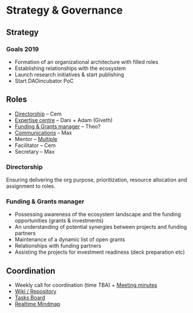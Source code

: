 # Strategy & Governance

## Strategy

### Goals 2019

* Formation of an organizational architecture with filled roles 
* Establishing relationships with the ecosystem
* Launch research initiatives & start publishing
* Start DAOincubator PoC

## Roles

* [Directorship](governance.md#directorship) – Cem
* [Expertise centre](expertise-center.md) – Dani + Adam \(Giveth\) 
* [Funding & Grants manager](governance.md#funding-and-grants-manager) – Theo?
* [Communications](daos.md) – Max
* Mentor – [Multiple](https://docs.google.com/spreadsheets/d/15gDG1Sq6-LPgYMXveWBUXEtKahOMwhlcYC4sJ40iG_s/edit#gid=0)
* Facilitator – Cem
* Secretary – Max

### Directorship

Ensuring delivering the org purpose, prioritization, resource allocation and assignment to roles.

### Funding & Grants manager

* Possessing awareness of the ecosystem landscape and the funding opportunities \(grants & investments\)
* An understanding of potential synergies between projects and funding partners
* Maintenance of a dynamic list of open grants
* Relationships with funding partners
* Assisting the projects for investment readiness \(deck preparation etc\)

## Coordination

* Weekly call for coordination \(time TBA\) + [Meeting minutes](tacticals/)
* [Wiki / Repository](https://github.com/MaxSemenchuk/DAO-incubator)
* [Tasks Board](https://trello.com/b/dWWt9SUj/dao-incubator)
* [Realtime Mindmap](https://realtimeboard.com/welcomeonboard/3U2M3hyQolAUfwf8PFIvLIksh2h3HVR2gzBZs0LGrRCYoAgTvyUB668VA5tupte7)

## 

